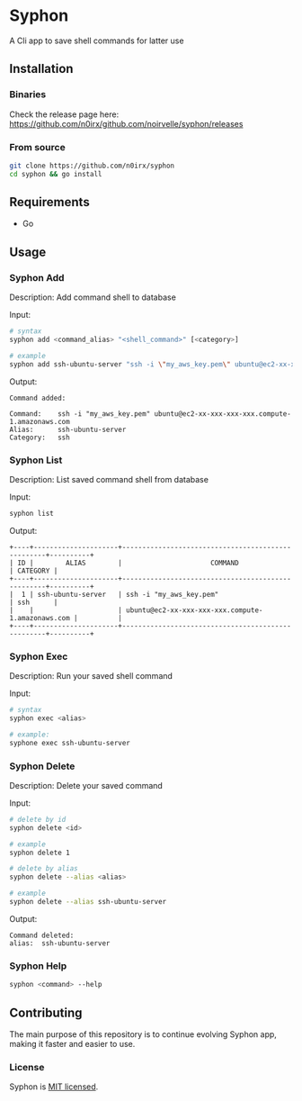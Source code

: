 # Syphon

A Cli app to save shell commands for latter use

## Installation

### Binaries
Check the release page here: https://github.com/n0irx/github.com/noirvelle/syphon/releases

### From source

```bash
git clone https://github.com/n0irx/syphon
cd syphon && go install
```

## Requirements
- Go

## Usage 

### Syphon Add

Description: Add command shell to database  

Input:  

```bash
# syntax
syphon add <command_alias> "<shell_command>" [<category>]

# example
syphon add ssh-ubuntu-server "ssh -i \"my_aws_key.pem\" ubuntu@ec2-xx-xxx-xxx-xxx.compute-1.amazonaws.com" sshs
```

Output:  

```
Command added:

Command:    ssh -i "my_aws_key.pem" ubuntu@ec2-xx-xxx-xxx-xxx.compute-1.amazonaws.com
Alias:      ssh-ubuntu-server
Category:   ssh
```

### Syphon List

Description: List saved command shell from database  

Input:  

```bash
syphon list
```

Output:  

```
+----+---------------------+---------------------------------------------------+----------+
| ID |        ALIAS        |                      COMMAND                      | CATEGORY |
+----+---------------------+---------------------------------------------------+----------+
|  1 | ssh-ubuntu-server   | ssh -i "my_aws_key.pem"                           | ssh      |
|    |                     | ubuntu@ec2-xx-xxx-xxx-xxx.compute-1.amazonaws.com |          |
+----+---------------------+---------------------------------------------------+----------+
```

### Syphon Exec

Description: Run your saved shell command  

Input:  

```bash
# syntax
syphon exec <alias>

# example: 
syphone exec ssh-ubuntu-server
```

### Syphon Delete

Description: Delete your saved command  

Input:  

```bash
# delete by id
syphon delete <id>

# example 
syphon delete 1

# delete by alias
syphon delete --alias <alias>

# example
syphon delete --alias ssh-ubuntu-server
```

Output:  

```
Command deleted:
alias:  ssh-ubuntu-server
```

### Syphon Help

```bash
syphon <command> --help
```

## Contributing

The main purpose of this repository is to continue evolving Syphon app, making it faster and easier to use. 

### License

Syphon is [MIT licensed](./LICENSE).